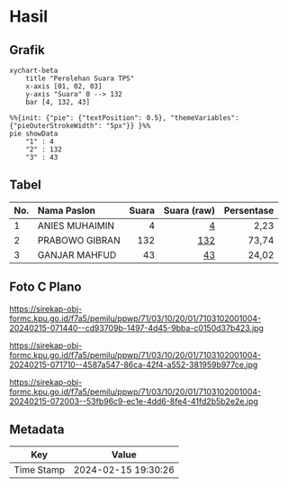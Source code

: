 # Hasil

## Grafik

```mermaid
xychart-beta
    title "Perolehan Suara TPS"
    x-axis [01, 02, 03]
    y-axis "Suara" 0 --> 132
    bar [4, 132, 43]
```

```mermaid
%%{init: {"pie": {"textPosition": 0.5}, "themeVariables": {"pieOuterStrokeWidth": "5px"}} }%%
pie showData
    "1" : 4
    "2" : 132
    "3" : 43
```

## Tabel

| No. | Nama Paslon    | Suara | Suara (raw) | Persentase |
|:--- |:-------------- | -----:| -----------:| ----------:|
| 1   | ANIES MUHAIMIN | 4     | [4][p-1]    | 2,23       |
| 2   | PRABOWO GIBRAN | 132   | [132][p-2]  | 73,74      |
| 3   | GANJAR MAHFUD  | 43    | [43][p-3]   | 24,02      |


[p-1]: https://github.com/gigit-pemilu/pemilu-2024-71-sulawesi-utara/blob/main/pilpres/hitung-suara/sub/71-sulawesi-utara/sub/03-kepulauan-sangihe/sub/10-manganitu-selatan/sub/2001-kaluwatu/sub/004-tps/sub/paslon-1.txt
[p-2]: https://github.com/gigit-pemilu/pemilu-2024-71-sulawesi-utara/blob/main/pilpres/hitung-suara/sub/71-sulawesi-utara/sub/03-kepulauan-sangihe/sub/10-manganitu-selatan/sub/2001-kaluwatu/sub/004-tps/sub/paslon-2.txt
[p-3]: https://github.com/gigit-pemilu/pemilu-2024-71-sulawesi-utara/blob/main/pilpres/hitung-suara/sub/71-sulawesi-utara/sub/03-kepulauan-sangihe/sub/10-manganitu-selatan/sub/2001-kaluwatu/sub/004-tps/sub/paslon-3.txt

## Foto C Plano

https://sirekap-obj-formc.kpu.go.id/f7a5/pemilu/ppwp/71/03/10/20/01/7103102001004-20240215-071440--cd93709b-1497-4d45-9bba-c0150d37b423.jpg

https://sirekap-obj-formc.kpu.go.id/f7a5/pemilu/ppwp/71/03/10/20/01/7103102001004-20240215-071710--4587a547-86ca-42f4-a552-381959b977ce.jpg

https://sirekap-obj-formc.kpu.go.id/f7a5/pemilu/ppwp/71/03/10/20/01/7103102001004-20240215-072003--53fb96c9-ec1e-4dd6-8fe4-41fd2b5b2e2e.jpg


## Metadata

| Key        | Value               |
| ---------- | ------------------- |
| Time Stamp | 2024-02-15 19:30:26 |



